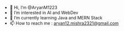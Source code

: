 - 👋 Hi, I’m @AryanM1223
- 👀 I’m interested in AI and WebDev
- 🌱 I’m currently learning Java and MERN Stack
- 📫 How to reach me : aryan12.mishra2321@gmail.com


<!---
AryanM1223/AryanM1223 is a ✨ special ✨ repository because its `README.md` (this file) appears on your GitHub profile.
You can click the Preview link to take a look at your changes.
--->
